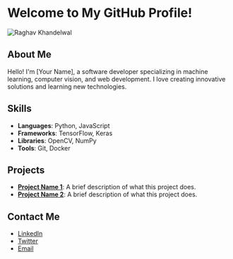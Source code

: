 # Welcome to My GitHub Profile!

![Raghav Khandelwal](path/to/your/photo.jpg)

## About Me
Hello! I'm [Your Name], a software developer specializing in machine learning, computer vision, and web development. I love creating innovative solutions and learning new technologies.

## Skills
- **Languages**: Python, JavaScript
- **Frameworks**: TensorFlow, Keras
- **Libraries**: OpenCV, NumPy
- **Tools**: Git, Docker

## Projects
- **[Project Name 1](https://github.com/your-username/project1)**: A brief description of what this project does.
- **[Project Name 2](https://github.com/your-username/project2)**: A brief description of what this project does.

## Contact Me
- [LinkedIn](https://www.linkedin.com/in/your-profile)
- [Twitter](https://twitter.com/your-profile)
- [Email](mailto:your-email@example.com)

